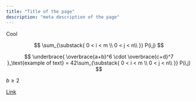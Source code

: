 ```yaml
---
title: "Title of the page"
description: "meta description of the page"
---
```


Cool

$$
\sum_{\substack{
0 < i < m \\
0 < j < n\\
}} P(i,j)
$$

$$
\underbrace{
\overbrace{a+b}^6 \cdot \overbrace{c+d}^7
}_\text{example of text} = 42\sum_{\substack{
0 < i < m \\
0 < j < n\\
}} P(i,j)
$$

$b \geqslant 2$

[Link](https://example.com)
